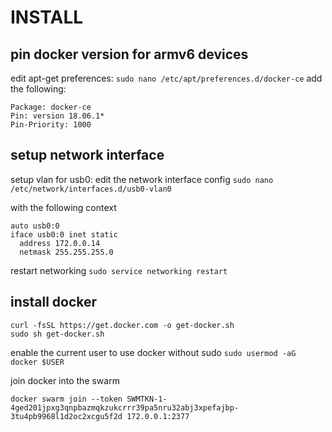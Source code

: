 # INSTALL

## pin docker version for armv6 devices
edit apt-get preferences:
```sudo nano /etc/apt/preferences.d/docker-ce```
add the following:
```
Package: docker-ce
Pin: version 18.06.1*
Pin-Priority: 1000
```
## setup network interface
setup vlan for usb0: 
edit the network interface config
```sudo nano /etc/network/interfaces.d/usb0-vlan0```

with the following context
```
auto usb0:0
iface usb0:0 inet static
  address 172.0.0.14
  netmask 255.255.255.0
```
restart networking
```sudo service networking restart```

## install docker
```
curl -fsSL https://get.docker.com -o get-docker.sh
sudo sh get-docker.sh
```
enable the current user to use docker without sudo
```sudo usermod -aG docker $USER```

join docker into the swarm
```
docker swarm join --token SWMTKN-1-4ged201jpxg3qnpbazmqkzukcrrr39pa5nru32abj3xpefajbp-3tu4pb9968l1d2oc2xcgu5f2d 172.0.0.1:2377
```
